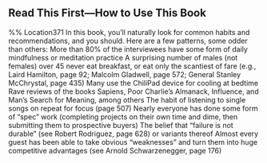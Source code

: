 ## Read This First—How to Use This Book 
%% Location371 
In this book, you’ll naturally look for common habits and recommendations, and you should. Here are a few patterns, some odder than others: More than 80% of the interviewees have some form of daily mindfulness or meditation practice A surprising number of males (not females) over 45 never eat breakfast, or eat only the scantiest of fare (e.g., Laird Hamilton, page 92; Malcolm Gladwell, page 572; General Stanley McChrystal, page 435) Many use the ChiliPad device for cooling at bedtime Rave reviews of the books Sapiens, Poor Charlie’s Almanack, Influence, and Man’s Search for Meaning, among others The habit of listening to single songs on repeat for focus (page 507) Nearly everyone has done some form of “spec” work (completing projects on their own time and dime, then submitting them to prospective buyers) The belief that “failure is not durable” (see Robert Rodriguez, page 628) or variants thereof Almost every guest has been able to take obvious “weaknesses” and turn them into huge competitive advantages (see Arnold Schwarzenegger, page 176) 